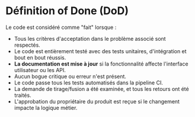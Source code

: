 # Définition of Done (DoD)

Le code est considéré comme "fait" lorsque :

* Tous les critères d'acceptation dans le problème associé sont respectés.
* Le code est entièrement testé avec des tests unitaires, d'intégration et bout en bout réussis.
* **La documentation est mise à jour** si la fonctionnalité affecte l'interface utilisateur ou les API.
* Aucun bogue critique ou erreur n'est présent.
* Le code passe tous les tests automatisés dans la pipeline CI.
* La demande de tirage/fusion a été examinée, et tous les retours ont été traités.
* L'approbation du propriétaire du produit est reçue si le changement impacte la logique métier.
